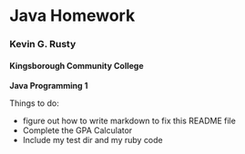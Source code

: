 Java Homework 
=======
### Kevin G. Rusty
#### Kingsborough Community College
**Java Programming 1**

Things to do:
- figure out how to write markdown to fix this README file
- Complete the GPA Calculator
- Include my test dir and my ruby code
